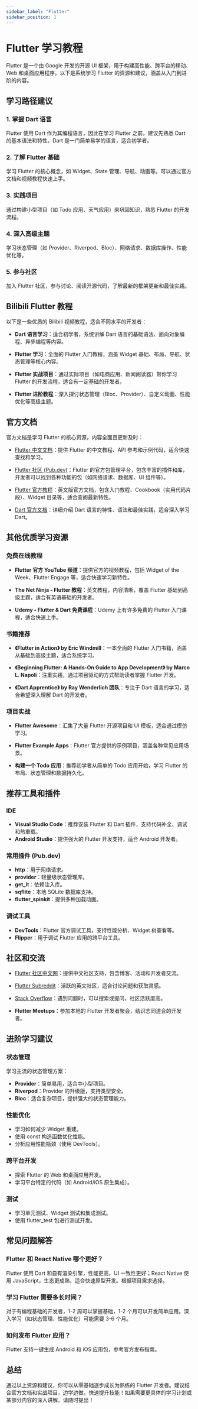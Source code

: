 ```yaml
---
sidebar_label: "Flutter"
sidebar_position: 1
---
```


# Flutter 学习教程

Flutter 是一个由 Google 开发的开源 UI 框架，用于构建高性能、跨平台的移动、Web 和桌面应用程序。以下是系统学习 Flutter 的资源和建议，涵盖从入门到进阶的内容。

## 学习路径建议

### 1. 掌握 Dart 语言
Flutter 使用 Dart 作为其编程语言，因此在学习 Flutter 之前，建议先熟悉 Dart 的基本语法和特性。Dart 是一门简单易学的语言，适合初学者。

### 2. 了解 Flutter 基础
学习 Flutter 的核心概念，如 Widget、State 管理、导航、动画等。可以通过官方文档和视频教程快速上手。

### 3. 实践项目
通过构建小型项目（如 Todo 应用、天气应用）来巩固知识，熟悉 Flutter 的开发流程。

### 4. 深入高级主题
学习状态管理（如 Provider、Riverpod、Bloc）、网络请求、数据库操作、性能优化等。

### 5. 参与社区
加入 Flutter 社区，参与讨论、阅读开源代码，了解最新的框架更新和最佳实践。

## Bilibili Flutter 教程

以下是一些优质的 Bilibili 视频教程，适合不同水平的开发者：

- **Dart 语言学习**：适合初学者，系统讲解 Dart 语言的基础语法、面向对象编程、异步编程等内容。

- **Flutter 学习**：全面的 Flutter 入门教程，涵盖 Widget 基础、布局、导航、状态管理等核心内容。

- **Flutter 实战项目**：通过实际项目（如电商应用、新闻阅读器）带你学习 Flutter 的开发流程，适合有一定基础的开发者。

- **Flutter 进阶教程**：深入探讨状态管理（Bloc、Provider）、自定义动画、性能优化等高级主题。

## 官方文档

官方文档是学习 Flutter 的核心资源，内容全面且更新及时：

- [Flutter 中文文档](https://flutter.cn/)：提供 Flutter 的中文教程、API 参考和示例代码，适合快速查找和学习。

- [Flutter 社区 (Pub.dev)](https://pub.dev/)：Flutter 的官方包管理平台，包含丰富的插件和库，开发者可以找到各种功能的包（如网络请求、数据库、UI 组件等）。

- [Flutter 官方教程](https://flutter.dev/docs)：英文版官方文档，包含入门教程、Cookbook（实用代码片段）、Widget 目录等，适合查阅最新特性。

- [Dart 官方文档](https://dart.dev/guides)：详细介绍 Dart 语言的特性、语法和最佳实践，适合深入学习 Dart。

## 其他优质学习资源

### 免费在线教程

- **Flutter 官方 YouTube 频道**：提供官方的视频教程，包括 Widget of the Week、Flutter Engage 等，适合快速学习新特性。

- **The Net Ninja - Flutter 教程**：英文教程，内容清晰，覆盖 Flutter 基础到高级主题，适合有英语基础的开发者。

- **Udemy - Flutter & Dart 免费课程**：Udemy 上有许多免费的 Flutter 入门课程，适合快速上手。

### 书籍推荐

- **《Flutter in Action》 by Eric Windmill**：一本全面的 Flutter 入门书籍，涵盖从基础到高级主题，适合系统学习。

- **《Beginning Flutter: A Hands-On Guide to App Development》 by Marco L. Napoli**：注重实践，通过项目驱动的方式帮助读者掌握 Flutter 开发。

- **《Dart Apprentice》 by Ray Wenderlich 团队**：专注于 Dart 语言的学习，适合希望深入理解 Dart 的开发者。

### 项目实战

- **Flutter Awesome**：汇集了大量 Flutter 开源项目和 UI 模板，适合通过模仿学习。

- **Flutter Example Apps**：Flutter 官方提供的示例项目，涵盖各种常见应用场景。

- **构建一个 Todo 应用**：推荐初学者从简单的 Todo 应用开始，学习 Flutter 的布局、状态管理和数据持久化。

## 推荐工具和插件

### IDE

- **Visual Studio Code**：推荐安装 Flutter 和 Dart 插件，支持代码补全、调试和热重载。
- **Android Studio**：提供强大的 Flutter 开发支持，适合 Android 开发者。

### 常用插件 (Pub.dev)

- **http**：用于网络请求。
- **provider**：轻量级状态管理库。
- **get_it**：依赖注入库。
- **sqflite**：本地 SQLite 数据库支持。
- **flutter_spinkit**：提供多种加载动画。

### 调试工具

- **DevTools**：Flutter 官方调试工具，支持性能分析、Widget 树查看等。
- **Flipper**：用于调试 Flutter 应用的跨平台工具。

## 社区和交流

- [Flutter 社区中文网](https://flutter.cn/community)：提供中文社区支持，包含博客、活动和开发者交流。

- [Flutter Subreddit](https://www.reddit.com/r/FlutterDev/)：活跃的英文社区，适合讨论问题和获取灵感。

- [Stack Overflow](https://stackoverflow.com/questions/tagged/flutter)：遇到问题时，可以搜索或提问，社区活跃度高。

- **Flutter Meetups**：参加本地的 Flutter 开发者聚会，结识志同道合的开发者。

## 进阶学习建议

### 状态管理

学习主流的状态管理方案：

- **Provider**：简单易用，适合中小型项目。
- **Riverpod**：Provider 的升级版，支持类型安全。
- **Bloc**：适合复杂项目，提供强大的状态管理能力。

### 性能优化

- 学习如何减少 Widget 重建。
- 使用 const 构造函数优化性能。
- 分析应用性能瓶颈（使用 DevTools）。

### 跨平台开发

- 探索 Flutter 的 Web 和桌面应用开发。
- 学习平台特定的代码（如 Android/iOS 原生集成）。

### 测试

- 学习单元测试、Widget 测试和集成测试。
- 使用 flutter_test 包进行测试开发。

## 常见问题解答

### Flutter 和 React Native 哪个更好？

Flutter 使用 Dart 和自有渲染引擎，性能更高，UI 一致性更好；React Native 使用 JavaScript，生态更成熟，适合快速原型开发。根据项目需求选择。

### 学习 Flutter 需要多长时间？

对于有编程基础的开发者，1-2 周可以掌握基础，1-2 个月可以开发简单应用。深入学习（如状态管理、性能优化）可能需要 3-6 个月。

### 如何发布 Flutter 应用？

Flutter 支持一键生成 Android 和 iOS 应用包，参考官方发布指南。

## 总结

通过以上资源和建议，你可以从零基础逐步成长为熟练的 Flutter 开发者。建议结合官方文档和实战项目，边学边做，快速提升技能！如果需要更具体的学习计划或某部分内容的深入讲解，请随时提出！